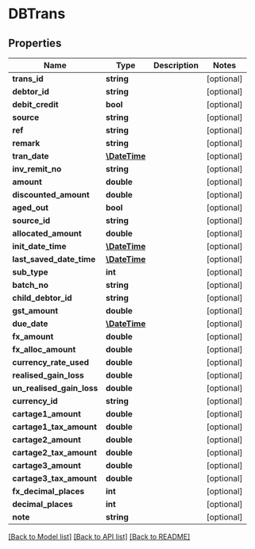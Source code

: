 # DBTrans

## Properties
Name | Type | Description | Notes
------------ | ------------- | ------------- | -------------
**trans_id** | **string** |  | [optional] 
**debtor_id** | **string** |  | [optional] 
**debit_credit** | **bool** |  | [optional] 
**source** | **string** |  | [optional] 
**ref** | **string** |  | [optional] 
**remark** | **string** |  | [optional] 
**tran_date** | [**\DateTime**](\DateTime.md) |  | [optional] 
**inv_remit_no** | **string** |  | [optional] 
**amount** | **double** |  | [optional] 
**discounted_amount** | **double** |  | [optional] 
**aged_out** | **bool** |  | [optional] 
**source_id** | **string** |  | [optional] 
**allocated_amount** | **double** |  | [optional] 
**init_date_time** | [**\DateTime**](\DateTime.md) |  | [optional] 
**last_saved_date_time** | [**\DateTime**](\DateTime.md) |  | [optional] 
**sub_type** | **int** |  | [optional] 
**batch_no** | **string** |  | [optional] 
**child_debtor_id** | **string** |  | [optional] 
**gst_amount** | **double** |  | [optional] 
**due_date** | [**\DateTime**](\DateTime.md) |  | [optional] 
**fx_amount** | **double** |  | [optional] 
**fx_alloc_amount** | **double** |  | [optional] 
**currency_rate_used** | **double** |  | [optional] 
**realised_gain_loss** | **double** |  | [optional] 
**un_realised_gain_loss** | **double** |  | [optional] 
**currency_id** | **string** |  | [optional] 
**cartage1_amount** | **double** |  | [optional] 
**cartage1_tax_amount** | **double** |  | [optional] 
**cartage2_amount** | **double** |  | [optional] 
**cartage2_tax_amount** | **double** |  | [optional] 
**cartage3_amount** | **double** |  | [optional] 
**cartage3_tax_amount** | **double** |  | [optional] 
**fx_decimal_places** | **int** |  | [optional] 
**decimal_places** | **int** |  | [optional] 
**note** | **string** |  | [optional] 

[[Back to Model list]](../README.md#documentation-for-models) [[Back to API list]](../README.md#documentation-for-api-endpoints) [[Back to README]](../README.md)


